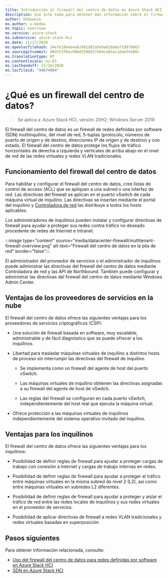 ```yaml
---
title: Introducción al firewall del centro de datos en Azure Stack HCI
description: Use este tema para obtener más información sobre el firewall del centro de datos de Azure Stack HCI.
author: khdownie
ms.author: v-kedow
ms.topic: overview
ms.service: azure-stack
ms.subservice: azure-stack-hci
ms.date: 11/17/2020
ms.openlocfilehash: 34efe18aee4a62481d81a5e9a810a0a71d97b063
ms.sourcegitcommit: 40d3f3f0ac088d1590d1fb64ca05ac1dabf4e00c
ms.translationtype: HT
ms.contentlocale: es-ES
ms.lasthandoff: 11/18/2020
ms.locfileid: "94874964"
---
```

# <a name="what-is-datacenter-firewall"></a>¿Qué es un firewall del centro de datos?

> Se aplica a: Azure Stack HCI, versión 20H2; Windows Server 2019

El firewall del centro de datos es un firewall de redes definidas por software (SDN) multiinquilino, del nivel de red, 5-tuplas (protocolo, números de puerto de origen y de destino, direcciones IP de origen y de destino) y con estado. El firewall del centro de datos protege los flujos de tráfico horizontales de derecha a izquierda y verticales de arriba abajo en el nivel de red de las redes virtuales y redes VLAN tradicionales.

## <a name="how-datacenter-firewall-works"></a>Funcionamiento del firewall del centro de datos

Para habilitar y configurar el firewall del centro de datos, cree listas de control de acceso (ACL) que se apliquen a una subred o una interfaz de red. Las directivas del firewall se aplican en el puerto vSwitch de cada máquina virtual de inquilino. Las directivas se insertan mediante el portal del inquilino y [Controladora de red](network-controller-overview.md) las distribuye a todos los hosts aplicables.

Los administradores de inquilinos pueden instalar y configurar directivas de firewall para ayudar a proteger sus redes contra tráfico no deseado procedente de redes de Internet e intranet.

:::image type="content" source="media/datacenter-firewall/multitenant-firewall-overview.png" alt-text="Firewall del centro de datos en la pila de red" border="false":::

El administrador del proveedor de servicios o el administrador de inquilinos puede administrar las directivas del firewall del centro de datos mediante Controladora de red y las API de Northbound. También puede configurar y administrar las directivas del firewall del centro de datos mediante Windows Admin Center.

## <a name="advantages-for-cloud-service-providers"></a>Ventajas de los proveedores de servicios en la nube

El firewall del centro de datos ofrece las siguientes ventajas para los proveedores de servicios criptográficos (CSP):

- Una solución de firewall basada en software, muy escalable, administrable y de fácil diagnóstico que se puede ofrecer a los inquilinos.

- Libertad para trasladar máquinas virtuales de inquilino a distintos hosts de proceso sin interrumpir las directivas del firewall de inquilino.

    - Se implementa como un firewall del agente de host del puerto vSwitch.

    - Las máquinas virtuales de inquilino obtienen las directivas asignadas a su firewall del agente de host de vSwitch.

    - Las reglas del firewall se configuran en cada puerto vSwitch, independientemente del host real que ejecuta la máquina virtual.

- Ofrece protección a las máquinas virtuales de inquilinos independientemente del sistema operativo invitado del inquilino.

## <a name="advantages-for-tenants"></a>Ventajas para los inquilinos

El firewall del centro de datos ofrece las siguientes ventajas para los inquilinos:

- Posibilidad de definir reglas de firewall para ayudar a proteger cargas de trabajo con conexión a Internet y cargas de trabajo internas en redes.

- Posibilidad de definir reglas de firewall para ayudar a proteger el tráfico entre máquinas virtuales en la misma subred de nivel 2 (L2), así como entre máquinas virtuales en subredes L2 diferentes.

- Posibilidad de definir reglas de firewall para ayudar a proteger y aislar el tráfico de red entre las redes locales de inquilinos y sus redes virtuales en el proveedor de servicios.

- Posibilidad de aplicar directivas de firewall a redes VLAN tradicionales y redes virtuales basadas en superposición

## <a name="next-steps"></a>Pasos siguientes

Para obtener información relacionada, consulte:

- [Uso del firewall del centro de datos para redes definidas por software en Azure Stack HCI](../manage/use-datacenter-firewall.md)
- [SDN en Azure Stack HCI](software-defined-networking.md)